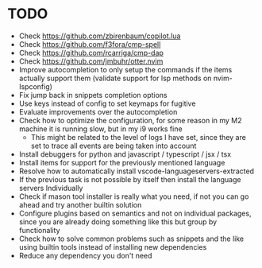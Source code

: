 # TODO

- Check https://github.com/zbirenbaum/copilot.lua
- Check https://github.com/f3fora/cmp-spell
- Check https://github.com/rcarriga/cmp-dap
- Check https://github.com/jmbuhr/otter.nvim
- Improve autocompletion to only setup the commands if the items actually support them (validate support for lsp methods on nvim-lspconfig)
- Fix jump back in snippets completion options
- Use keys instead of config to set keymaps for fugitive
- Evaluate improvements over the autocompletion
- Check how to optimize the configuration, for some reason in my M2 machine it is running slow, but in my i9 works fine
    - This might be related to the level of logs I have set, since they are set to trace all events are being taken into account
- Install debuggers for python and javascript / typescript / jsx / tsx
- Install items for support for the previously mentioned language
- Resolve how to automatically install vscode-languageservers-extracted
- If the previous task is not possible by itself then install the language servers Individually
- Check if mason tool installer is really what you need, if not you can go ahead and try another builtin solution
- Configure plugins based on semantics and not on individual packages, since you are already doing something like this but group by functionality
- Check how to solve common problems such as snippets and the like using builtin tools instead of installing new dependencies
- Reduce any dependency you don't need
